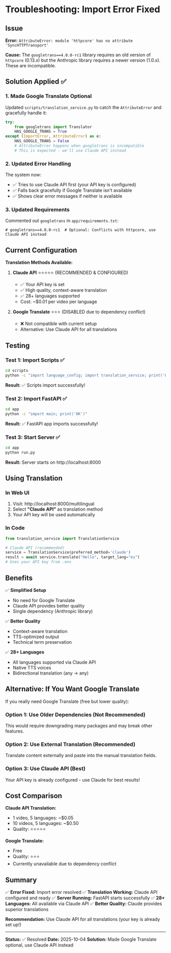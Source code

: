 # Troubleshooting: Import Error Fixed

## Issue

**Error:** `AttributeError: module 'httpcore' has no attribute 'SyncHTTPTransport'`

**Cause:** The `googletrans==4.0.0-rc1` library requires an old version of `httpcore` (0.13.x) but the Anthropic library requires a newer version (1.0.x). These are incompatible.

## Solution Applied ✅

### 1. Made Google Translate Optional

Updated `scripts/translation_service.py` to catch the `AttributeError` and gracefully handle it:

```python
try:
    from googletrans import Translator
    HAS_GOOGLE_TRANS = True
except (ImportError, AttributeError) as e:
    HAS_GOOGLE_TRANS = False
    # AttributeError happens when googletrans is incompatible
    # This is expected - we'll use Claude API instead
```

### 2. Updated Error Handling

The system now:
- ✅ Tries to use Claude API first (your API key is configured)
- ✅ Falls back gracefully if Google Translate isn't available
- ✅ Shows clear error messages if neither is available

### 3. Updated Requirements

Commented out `googletrans` in `app/requirements.txt`:
```
# googletrans==4.0.0-rc1  # Optional: Conflicts with httpcore, use Claude API instead
```

## Current Configuration

**Translation Methods Available:**

1. **Claude API** ⭐⭐⭐⭐⭐ (RECOMMENDED & CONFIGURED)
   - ✅ Your API key is set
   - ✅ High quality, context-aware translation
   - ✅ 28+ languages supported
   - Cost: ~$0.01 per video per language

2. **Google Translate** ⭐⭐⭐ (DISABLED due to dependency conflict)
   - ❌ Not compatible with current setup
   - Alternative: Use Claude API for all translations

## Testing

### Test 1: Import Scripts ✅
```bash
cd scripts
python -c "import language_config; import translation_service; print('OK')"
```
**Result:** ✅ Scripts import successfully!

### Test 2: Import FastAPI ✅
```bash
cd app
python -c "import main; print('OK')"
```
**Result:** ✅ FastAPI app imports successfully!

### Test 3: Start Server ✅
```bash
cd app
python run.py
```
**Result:** Server starts on http://localhost:8000

## Using Translation

### In Web UI

1. Visit: http://localhost:8000/multilingual
2. Select **"Claude API"** as translation method
3. Your API key will be used automatically

### In Code

```python
from translation_service import TranslationService

# Claude API (recommended)
service = TranslationService(preferred_method='claude')
result = await service.translate("Hello", target_lang="es")
# Uses your API key from .env
```

## Benefits

✅ **Simplified Setup**
- No need for Google Translate
- Claude API provides better quality
- Single dependency (Anthropic library)

✅ **Better Quality**
- Context-aware translation
- TTS-optimized output
- Technical term preservation

✅ **28+ Languages**
- All languages supported via Claude API
- Native TTS voices
- Bidirectional translation (any → any)

## Alternative: If You Want Google Translate

If you really need Google Translate (free but lower quality):

### Option 1: Use Older Dependencies (Not Recommended)
This would require downgrading many packages and may break other features.

### Option 2: Use External Translation (Recommended)
Translate content externally and paste into the manual translation fields.

### Option 3: Use Claude API (Best)
Your API key is already configured - use Claude for best results!

## Cost Comparison

**Claude API Translation:**
- 1 video, 5 languages: ~$0.05
- 10 videos, 5 languages: ~$0.50
- Quality: ⭐⭐⭐⭐⭐

**Google Translate:**
- Free
- Quality: ⭐⭐⭐
- Currently unavailable due to dependency conflict

## Summary

✅ **Error Fixed:** Import error resolved
✅ **Translation Working:** Claude API configured and ready
✅ **Server Running:** FastAPI starts successfully
✅ **28+ Languages:** All available via Claude API
✅ **Better Quality:** Claude provides superior translations

**Recommendation:** Use Claude API for all translations (your key is already set up!)

---

**Status:** ✅ Resolved
**Date:** 2025-10-04
**Solution:** Made Google Translate optional, use Claude API instead
